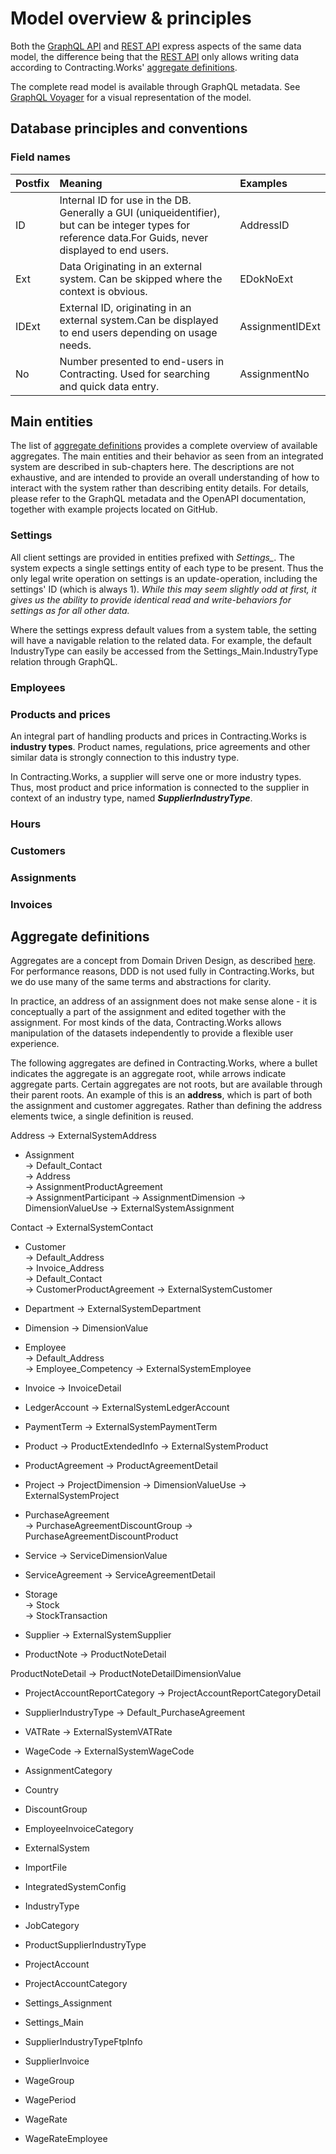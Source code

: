 # Model overview & principles

Both the [GraphQL API](ClientApi.GraphQL.md) and [REST API](ClientApi.md) express aspects of the same data model, the difference being that
the [REST API](ClientApi.md) only allows writing data according to Contracting.Works' [aggregate definitions](#aggregate-definitions).

The complete read model is available through GraphQL metadata. See [GraphQL Voyager](https://contracting-extest-clientapi-graphql.azurewebsites.net/graphql/voyager/) for a visual representation of the model.

## Database principles and conventions

### Field names

| **Postfix** | **Meaning**                                                  | **Examples**    |
| :---------- | :----------------------------------------------------------- | :-------------- |
| ID          | Internal ID for use in the DB. Generally a GUI (uniqueidentifier), but can be integer types for reference data.For Guids, never displayed to end users. | AddressID       |
| Ext         | Data Originating in an external system. Can be skipped where the context is obvious. | EDokNoExt       |
| IDExt       | External ID, originating in an external system.Can be displayed to end users depending on usage needs. | AssignmentIDExt |
| No          | Number presented to end-users in Contracting. Used for searching and quick data entry. | AssignmentNo    |




## Main entities
The list of [aggregate definitions](#aggregate-definitions) provides a complete overview of available aggregates. The main entities and their behavior as seen from an integrated system are described in sub-chapters here. The descriptions are not exhaustive, and are intended to provide an overall understanding of how to interact with the system rather than describing entity details. For details, please refer to the GraphQL metadata and the OpenAPI documentation, together with example projects located on GitHub.


### Settings
All client settings are provided in entities prefixed with *Settings_*. The system expects a single settings entity of each type to be present. Thus the only legal write operation on settings is an update-operation, including the settings' ID (which is always 1). *While this may seem slightly odd at first, it gives us the ability to provide identical read and write-behaviors for settings as for all other data.*

Where the settings express default values from a system table, the setting will have a navigable relation to the related data. For example, the default IndustryType can easily be accessed from the Settings_Main.IndustryType relation through GraphQL.


### Employees


### Products and prices
An integral part of handling products and prices in Contracting.Works is **industry types**. Product names, regulations, price agreements and other similar data is strongly connection to this industry type.

In Contracting.Works, a supplier will serve one or more industry types. Thus, most product and price information is connected to the supplier in context of an industry type, named ***SupplierIndustryType***.


### Hours

### Customers

### Assignments

### Invoices


## Aggregate definitions
Aggregates are a concept from Domain Driven Design, as described [here](https://www.martinfowler.com/bliki/DDD_Aggregate.html). For performance reasons, DDD is not used fully in Contracting.Works, but we do use many of the same terms and abstractions for clarity.

In practice, an address of an assignment does not make sense alone - it is conceptually a part of the assignment and edited together with the assignment. For most kinds of the data, Contracting.Works allows manipulation of the datasets independently to provide a flexible user experience.

The following aggregates are defined in Contracting.Works, where a bullet indicates the aggregate is an aggregate root, while arrows indicate aggregate parts. Certain aggregates are not roots, but are available through their parent roots. An example of this is an **address**, which is part of both the assignment and customer aggregates. Rather than defining the address elements twice, a single definition is reused.


Address
  -> ExternalSystemAddress

* Assignment                            
  -> Default_Contact						
  -> Address							
  -> AssignmentProductAgreement		
  -> AssignmentParticipant
  -> AssignmentDimension
  -> DimensionValueUse
  -> ExternalSystemAssignment
		
Contact
  -> ExternalSystemContact

* Customer						 
  -> Default_Address					
  -> Invoice_Address					 
  -> Default_Contact					 
  -> CustomerProductAgreement
  -> ExternalSystemCustomer

* Department
  -> ExternalSystemDepartment
									
* Dimension
	-> DimensionValue

* Employee						 
  -> Default_Address					
  -> Employee_Competency
  -> ExternalSystemEmployee

* Invoice
  -> InvoiceDetail

* LedgerAccount
  -> ExternalSystemLedgerAccount

* PaymentTerm
  -> ExternalSystemPaymentTerm

* Product 
  -> ProductExtendedInfo
  -> ExternalSystemProduct

* ProductAgreement
  -> ProductAgreementDetail			
									
* Project
	-> ProjectDimension
	-> DimensionValueUse
	-> ExternalSystemProject
									
* PurchaseAgreement				 
  -> PurchaseAgreementDiscountGroup	
  -> PurchaseAgreementDiscountProduct	

* Service
	-> ServiceDimensionValue

* ServiceAgreement
  -> ServiceAgreementDetail			
									
* Storage			 
  -> Stock								
  -> StockTransaction		
 
* Supplier
  -> ExternalSystemSupplier

* ProductNote
  -> ProductNoteDetail

ProductNoteDetail
  -> ProductNoteDetailDimensionValue

* ProjectAccountReportCategory
  -> ProjectAccountReportCategoryDetail

* SupplierIndustryType
  -> Default_PurchaseAgreement

* VATRate
  -> ExternalSystemVATRate

* WageCode
  -> ExternalSystemWageCode

* AssignmentCategory						 
* Country									 
* DiscountGroup
* EmployeeInvoiceCategory
* ExternalSystem
* ImportFile
* IntegratedSystemConfig
* IndustryType							 
* JobCategory								 
* ProductSupplierIndustryType				 
* ProjectAccount
* ProjectAccountCategory
* Settings_Assignment						 
* Settings_Main							 
* SupplierIndustryTypeFtpInfo
* SupplierInvoice		
* WageGroup								 
* WagePeriod								 
* WageRate								 
* WageRateEmployee						 
